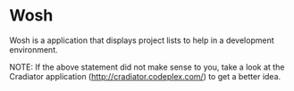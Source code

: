 Wosh
====

Wosh is a application that displays project lists to help in a development environment.

NOTE: If the above statement did not make sense to you, take a look at the Cradiator application (http://cradiator.codeplex.com/) to get a better idea.
